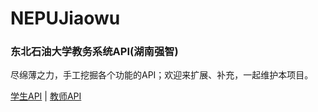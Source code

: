# NEPUJiaowu
### 东北石油大学教务系统API(湖南强智)

尽绵薄之力，手工挖掘各个功能的API；欢迎来扩展、补充，一起维护本项目。

[学生API](https://github.com/bytegoing/NEPUJiaowu/blob/master/Student.md) | [教师API](https://github.com/bytegoing/NEPUJiaowu/blob/master/Teacher.md)
